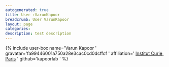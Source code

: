 ```yaml
---
autogenerated: true
title: User ›VarunKapoor
breadcrumb: User VarunKapoor
layout: page
categories: 
description: test description
---
```


{% include user-box name='Varun Kapoor ' gravatar='fa99446001a750a28e3cac0cd0dcffcf ' affiliation=' [Institut Curie, Paris](https://science.curie.fr/members/varun-kapoor/) ' github='kapoorlab ' %}
